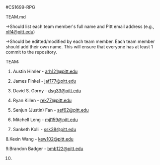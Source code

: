 #CS1699-RPG

TEAM.md

->Should list each team member's full name and Pitt email address (e.g., nlf4@pitt.edu)

->Should be editted/modified by each team member. Each team member should add their own name. This will ensure that everyone has at least 1 commit to the repository.

TEAM:

1. Austin Himler - arh121@pitt.edu

2. James Finkel - jaf177@pitt.edu

3.  David S. Gorny - dsg33@pitt.edu

4. Ryan Killen - rek77@pitt.edu

5. Senjun (Justin) Fan - sef62@pitt.edu

6. Mitchell Leng - mjl159@pitt.edu

7. Sanketh Kolli - ssk38@pitt.edu

8.Kexin Wang - kew102@pitt.edu

9.Brandon Badger - bmb122@pitt.edu

10.
